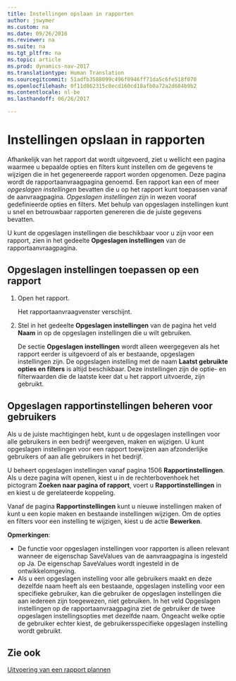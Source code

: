 ```yaml
---
title: Instellingen opslaan in rapporten
author: jswymer
ms.custom: na
ms.date: 09/26/2016
ms.reviewer: na
ms.suite: na
ms.tgt_pltfrm: na
ms.topic: article
ms.prod: dynamics-nav-2017
ms.translationtype: Human Translation
ms.sourcegitcommit: 51adfb3588099c496f0946ff71da5c6fe518f070
ms.openlocfilehash: 0f11d862315c8ecd160cd18afb0a72a2d684b9b2
ms.contentlocale: nl-be
ms.lasthandoff: 06/26/2017

---
```

# <a name="saved-settings-on-reports"></a>Instellingen opslaan in rapporten
Afhankelijk van het rapport dat wordt uitgevoerd, ziet u wellicht een pagina waarmee u bepaalde opties en filters kunt instellen om de gegevens te wijzigen die in het gegenereerde rapport worden opgenomen. Deze pagina wordt de rapportaanvraagpagina genoemd. Een rapport kan een of meer *opgeslagen instellingen* bevatten die u op het rapport kunt toepassen vanaf de aanvraagpagina. *Opgeslagen instellingen* zijn in wezen vooraf gedefinieerde opties en filters. Met behulp van opgeslagen instellingen kunt u snel en betrouwbaar rapporten genereren die de juiste gegevens bevatten.

U kunt de opgeslagen instellingen die beschikbaar voor u zijn voor een rapport, zien in het gedeelte **Opgeslagen instellingen** van de rapportaanvraagpagina.

## <a name="to-apply-saved-settings-to-a-report"></a>Opgeslagen instellingen toepassen op een rapport
1.  Open het rapport.

    Het rapportaanvraagvenster verschijnt.    
2.  Stel in het gedeelte **Opgeslagen instellingen** van de pagina het veld **Naam** in op de opgeslagen instellingen die u wilt gebruiken.

    De sectie **Opgeslagen instellingen** wordt alleen weergegeven als het rapport eerder is uitgevoerd of als er bestaande, opgeslagen instellingen zijn. De opgeslagen instelling met de naam **Laatst gebruikte opties en filters** is altijd beschikbaar. Deze instellingen zijn de optie- en filterwaarden die de laatste keer dat u het rapport uitvoerde, zijn gebruikt.

## <a name="administer-saved-report-settings-for-users"></a>Opgeslagen rapportinstellingen beheren voor gebruikers
Als u de juiste machtigingen hebt, kunt u de opgeslagen instellingen voor alle gebruikers in een bedrijf weergeven, maken en wijzigen. U kunt opgeslagen instellingen voor een rapport toewijzen aan afzonderlijke gebruikers of aan alle gebruikers in het bedrijf.

U beheert opgeslagen instellingen vanaf pagina 1506 **Rapportinstellingen**. Als u deze pagina wilt openen, kiest u in de rechterbovenhoek het pictogram **Zoeken naar pagina of rapport**, voert u **Rapportinstellingen** in en kiest u de gerelateerde koppeling. 

Vanaf de pagina **Rapportinstellingen** kunt u nieuwe instellingen maken of kunt u een kopie maken en bestaande instellingen wijzigen. Om de opties en filters voor een instelling te wijzigen, kiest u de actie **Bewerken**.

**Opmerkingen**:
-    De functie voor opgeslagen instellingen voor rapporten is alleen relevant wanneer de eigenschap SaveValues van de aanvraagpagina is ingesteld op Ja. De eigenschap SaveValues wordt ingesteld in de ontwikkelomgeving.
-    Als u een opgeslagen instelling voor alle gebruikers maakt en deze dezelfde naam heeft als een bestaande, opgeslagen instelling voor een specifieke gebruiker, kan die gebruiker de opgeslagen instellingen die aan iedereen zijn toegewezen, niet gebruiken.  In het veld Opgeslagen instellingen op de rapportaanvraagpagina ziet de gebruiker de twee opgeslagen instellingsopties met dezelfde naam. Ongeacht welke optie de gebruiker echter kiest, de gebruikersspecifieke opgeslagen instelling wordt gebruikt.

## <a name="see-also"></a>Zie ook
[Uitvoering van een rapport plannen](ui-schedule-report.md)

